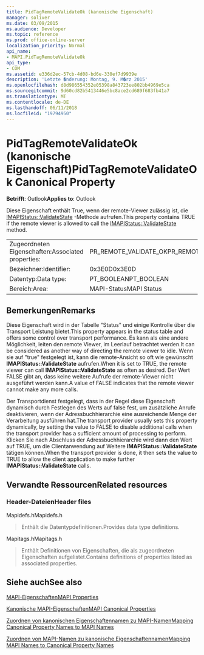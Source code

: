 ```yaml
---
title: PidTagRemoteValidateOk (kanonische Eigenschaft)
manager: soliver
ms.date: 03/09/2015
ms.audience: Developer
ms.topic: reference
ms.prod: office-online-server
localization_priority: Normal
api_name:
- MAPI.PidTagRemoteValidateOk
api_type:
- COM
ms.assetid: e336d2ec-57cb-4d08-bd6e-330ef7d9939e
description: 'Letzte �nderung: Montag, 9. M�rz 2015'
ms.openlocfilehash: d8d986554352e05398a843723ee802bb4969e5ca
ms.sourcegitcommit: 9d60cd82b5413446e5bc8ace2cd689f683fb41a7
ms.translationtype: MT
ms.contentlocale: de-DE
ms.lasthandoff: 06/11/2018
ms.locfileid: "19794950"
---
```

# <a name="pidtagremotevalidateok-canonical-property"></a><span data-ttu-id="7a867-103">PidTagRemoteValidateOk (kanonische Eigenschaft)</span><span class="sxs-lookup"><span data-stu-id="7a867-103">PidTagRemoteValidateOk Canonical Property</span></span>

  
  
<span data-ttu-id="7a867-104">**Betrifft**: Outlook</span><span class="sxs-lookup"><span data-stu-id="7a867-104">**Applies to**: Outlook</span></span> 
  
<span data-ttu-id="7a867-105">Diese Eigenschaft enthält True, wenn der remote-Viewer zulässig ist, die [IMAPIStatus::ValidateState](imapistatus-validatestate.md) -Methode aufrufen.</span><span class="sxs-lookup"><span data-stu-id="7a867-105">This property contains TRUE if the remote viewer is allowed to call the [IMAPIStatus::ValidateState](imapistatus-validatestate.md) method.</span></span> 
  
|||
|:-----|:-----|
|<span data-ttu-id="7a867-106">Zugeordneten Eigenschaften:</span><span class="sxs-lookup"><span data-stu-id="7a867-106">Associated properties:</span></span>  <br/> |<span data-ttu-id="7a867-107">PR_REMOTE_VALIDATE_OK</span><span class="sxs-lookup"><span data-stu-id="7a867-107">PR_REMOTE_VALIDATE_OK</span></span>  <br/> |
|<span data-ttu-id="7a867-108">Bezeichner:</span><span class="sxs-lookup"><span data-stu-id="7a867-108">Identifier:</span></span>  <br/> |<span data-ttu-id="7a867-109">0x3E0D</span><span class="sxs-lookup"><span data-stu-id="7a867-109">0x3E0D</span></span>  <br/> |
|<span data-ttu-id="7a867-110">Datentyp:</span><span class="sxs-lookup"><span data-stu-id="7a867-110">Data type:</span></span>  <br/> |<span data-ttu-id="7a867-111">PT_BOOLEAN</span><span class="sxs-lookup"><span data-stu-id="7a867-111">PT_BOOLEAN</span></span>  <br/> |
|<span data-ttu-id="7a867-112">Bereich:</span><span class="sxs-lookup"><span data-stu-id="7a867-112">Area:</span></span>  <br/> |<span data-ttu-id="7a867-113">MAPI-Status</span><span class="sxs-lookup"><span data-stu-id="7a867-113">MAPI Status</span></span>  <br/> |
   
## <a name="remarks"></a><span data-ttu-id="7a867-114">Bemerkungen</span><span class="sxs-lookup"><span data-stu-id="7a867-114">Remarks</span></span>

<span data-ttu-id="7a867-115">Diese Eigenschaft wird in der Tabelle "Status" und einige Kontrolle über die Transport Leistung bietet.</span><span class="sxs-lookup"><span data-stu-id="7a867-115">This property appears in the status table and offers some control over transport performance.</span></span> <span data-ttu-id="7a867-116">Es kann als eine andere Möglichkeit, leiten den remote Viewer, im Leerlauf betrachtet werden.</span><span class="sxs-lookup"><span data-stu-id="7a867-116">It can be considered as another way of directing the remote viewer to idle.</span></span> <span data-ttu-id="7a867-117">Wenn sie auf "true" festgelegt ist, kann die remote-Ansicht so oft wie gewünscht **IMAPIStatus::ValidateState** aufrufen.</span><span class="sxs-lookup"><span data-stu-id="7a867-117">When it is set to TRUE, the remote viewer can call **IMAPIStatus::ValidateState** as often as desired.</span></span> <span data-ttu-id="7a867-118">Der Wert FALSE gibt an, dass keine weitere Aufrufe der remote-Viewer nicht ausgeführt werden kann.</span><span class="sxs-lookup"><span data-stu-id="7a867-118">A value of FALSE indicates that the remote viewer cannot make any more calls.</span></span> 
  
<span data-ttu-id="7a867-119">Der Transportdienst festgelegt, dass in der Regel diese Eigenschaft dynamisch durch Festlegen des Werts auf false fest, um zusätzliche Anrufe deaktivieren, wenn der Adressbuchhierarchie eine ausreichende Menge der Verarbeitung ausführen hat.</span><span class="sxs-lookup"><span data-stu-id="7a867-119">The transport provider usually sets this property dynamically, by setting the value to FALSE to disable additional calls when the transport provider has a sufficient amount of processing to perform.</span></span> <span data-ttu-id="7a867-120">Klicken Sie nach Abschluss der Adressbuchhierarchie wird dann den Wert auf TRUE, um die Clientanwendung auf Weitere **IMAPIStatus::ValidateState** tätigen können.</span><span class="sxs-lookup"><span data-stu-id="7a867-120">When the transport provider is done, it then sets the value to TRUE to allow the client application to make further **IMAPIStatus::ValidateState** calls.</span></span> 
  
## <a name="related-resources"></a><span data-ttu-id="7a867-121">Verwandte Ressourcen</span><span class="sxs-lookup"><span data-stu-id="7a867-121">Related resources</span></span>

### <a name="header-files"></a><span data-ttu-id="7a867-122">Header-Dateien</span><span class="sxs-lookup"><span data-stu-id="7a867-122">Header files</span></span>

<span data-ttu-id="7a867-123">Mapidefs.h</span><span class="sxs-lookup"><span data-stu-id="7a867-123">Mapidefs.h</span></span>
  
> <span data-ttu-id="7a867-124">Enthält die Datentypdefinitionen.</span><span class="sxs-lookup"><span data-stu-id="7a867-124">Provides data type definitions.</span></span>
    
<span data-ttu-id="7a867-125">Mapitags.h</span><span class="sxs-lookup"><span data-stu-id="7a867-125">Mapitags.h</span></span>
  
> <span data-ttu-id="7a867-126">Enthält Definitionen von Eigenschaften, die als zugeordneten Eigenschaften aufgelistet.</span><span class="sxs-lookup"><span data-stu-id="7a867-126">Contains definitions of properties listed as associated properties.</span></span>
    
## <a name="see-also"></a><span data-ttu-id="7a867-127">Siehe auch</span><span class="sxs-lookup"><span data-stu-id="7a867-127">See also</span></span>



[<span data-ttu-id="7a867-128">MAPI-Eigenschaften</span><span class="sxs-lookup"><span data-stu-id="7a867-128">MAPI Properties</span></span>](mapi-properties.md)
  
[<span data-ttu-id="7a867-129">Kanonische MAPI-Eigenschaften</span><span class="sxs-lookup"><span data-stu-id="7a867-129">MAPI Canonical Properties</span></span>](mapi-canonical-properties.md)
  
[<span data-ttu-id="7a867-130">Zuordnen von kanonischen Eigenschaftennamen zu MAPI-Namen</span><span class="sxs-lookup"><span data-stu-id="7a867-130">Mapping Canonical Property Names to MAPI Names</span></span>](mapping-canonical-property-names-to-mapi-names.md)
  
[<span data-ttu-id="7a867-131">Zuordnen von MAPI-Namen zu kanonische Eigenschaftennamen</span><span class="sxs-lookup"><span data-stu-id="7a867-131">Mapping MAPI Names to Canonical Property Names</span></span>](mapping-mapi-names-to-canonical-property-names.md)

